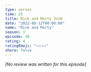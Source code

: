 ```yaml
---
type: series
time: 25
title: Rick and Morty 3x10
date: "2022-08-12T00:00:00"
name: "Rick and Morty"
season: 3
episode: 10
rating: 4
ratingEmoji: "⭐️⭐️⭐️⭐️"
share: false
---
```


*[No review was written for this episode]*